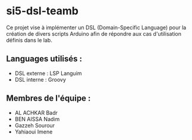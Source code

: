 # si5-dsl-teamb
Ce projet vise à implémenter un DSL (Domain-Specific Language) pour la création de divers scripts Arduino afin de répondre aux cas d'utilisation définis dans le lab. 

## Languages utilisés :
* DSL externe : LSP Languim
* DSL interne : Groovy

## Membres de l'équipe :
* AL ACHKAR Badr
* BEN AISSA Nadim
* Gazzeh Sourour
* Yahiaoui Imene

